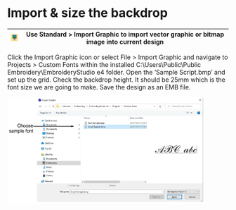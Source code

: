 # Import & size the backdrop

| ![ImportGraphic00119.png](assets/ImportGraphic00119.png) | Use Standard > Import Graphic to import vector graphic or bitmap image into current design |
| -------------------------------------------------------- | ------------------------------------------------------------------------------------------ |

Click the Import Graphic icon or select File > Import Graphic and navigate to Projects > Custom Fonts within the installed C:\\Users\\Public\\Public Embroidery\\EmbroideryStudio e4 folder. Open the ‘Sample Script.bmp’ and set up the grid. Check the backdrop height. It should be 25mm which is the font size we are going to make. Save the design as an EMB file.

![InsertScriptSample.png](assets/InsertScriptSample.png)
